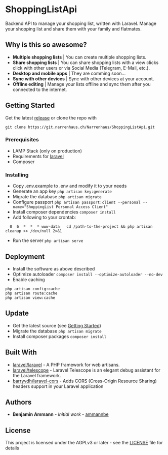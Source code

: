 # ShoppingListApi

Backend API to manage your shopping list, written with Laravel.
Manage your shopping list and share them with your family and flatmates.

## Why is this so awesome?

- **Multiple shopping lists** | You can create multiple shopping lists.
- **Share shopping lists** | You can share shopping lists with a view clicks click with other users or via Social Media (Telegram, E-Mail, etc.).
- **Desktop and mobile apps** | They are comming soon...
- **Sync with other devices** | Sync with other devices at your account.
- **Offline editing** | Manage your lists offline and sync them after you connected to the internet.

## Getting Started

Get the latest [release](https://git.narrenhaus.ch/Narrenhaus/ShoppingListApi/releases) or clone the repo with
```
git clone https://git.narrenhaus.ch/Narrenhaus/ShoppingListApi.git
```

### Prerequisites

- LAMP Stack (only on production)
- Requirements for [laravel](https://laravel.com/docs)
- Composer

### Installing

- Copy .env.example to .env and modify it to your needs
- Generate an app key `php artisan key:generate`
- Migrate the database `php artisan migrate`
- Configure passport `php artisan passport:client --personal --name="ShoppingList Personal Access Client"`
- Install composer dependencies `composer install`
- Add following to your crontab:
```
  0  6  *  *  * www-data   cd /path-to-the-project && php artisan cleanup >> /dev/null 2>&1
```
- Run the server `php artisan serve`

## Deployment

- Install the software as above described
- Optimize autoloader `composer install --optimize-autoloader --no-dev`
- Enable caching

```
php artisan config:cache
php artisan route:cache
php artisan view:cache
```

## Update

- Get the latest source (see [Getting Started](#getting-started))
- Migrate the database `php artisan migrate`
- Install composer packages `composer install`

## Built With

* [laravel/laravel](https://github.com/laravel/laravel) - A PHP framework for web artisans.
* [laravel/telescope](https://github.com/laravel/telescope) - Laravel Telescope is an elegant debug assistant for the Laravel framework.
* [barryvdh/laravel-cors](https://github.com/barryvdh/laravel-cors) - Adds CORS (Cross-Origin Resource Sharing) headers support in your Laravel application
## Authors

* **Benjamin Ammann** - *Initial work* - [ammannbe](https://github.com/ammannbe)

## License

This project is licensed under the AGPLv3 or later - see the [LICENSE](LICENSE) file for details
